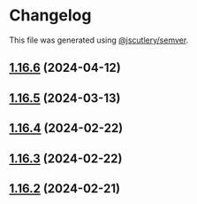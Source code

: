 # Changelog

This file was generated using [@jscutlery/semver](https://github.com/jscutlery/semver).

## [1.16.6](https://github.com/pazznetwork/ngx-chat/compare/ngx-xmpp-1.16.5...ngx-xmpp-1.16.6) (2024-04-12)



## [1.16.5](https://github.com/pazznetwork/ngx-chat/compare/ngx-xmpp-1.16.4...ngx-xmpp-1.16.5) (2024-03-13)



## [1.16.4](https://github.com/pazznetwork/ngx-chat/compare/ngx-xmpp-1.16.3...ngx-xmpp-1.16.4) (2024-02-22)



## [1.16.3](https://github.com/pazznetwork/ngx-chat/compare/ngx-xmpp-1.16.2...ngx-xmpp-1.16.3) (2024-02-22)



## [1.16.2](https://github.com/pazznetwork/ngx-chat/compare/ngx-xmpp-1.16.1...ngx-xmpp-1.16.2) (2024-02-21)
